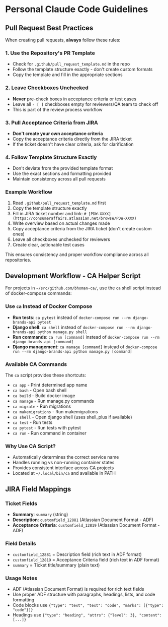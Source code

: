 # Personal Claude Code Guidelines

## Pull Request Best Practices

When creating pull requests, **always** follow these rules:

### 1. Use the Repository's PR Template

- Check for `.github/pull_request_template.md` in the repo
- Follow the template structure exactly - don't create custom formats
- Copy the template and fill in the appropriate sections

### 2. Leave Checkboxes Unchecked

- **Never** pre-check boxes in acceptance criteria or test cases
- Leave all `- [ ]` checkboxes empty for reviewers/QA team to check off
- This is part of the review process workflow

### 3. Pull Acceptance Criteria from JIRA

- **Don't create your own acceptance criteria**
- Copy the acceptance criteria directly from the JIRA ticket
- If the ticket doesn't have clear criteria, ask for clarification

### 4. Follow Template Structure Exactly

- Don't deviate from the provided template format
- Use the exact sections and formatting provided
- Maintain consistency across all pull requests

### Example Workflow

1. Read `.github/pull_request_template.md` first
2. Copy the template structure exactly  
3. Fill in JIRA ticket number and link: `# [PDW-XXXX](https://consumeraffairs.atlassian.net/browse/PDW-XXXX)`
4. Write overview based on actual changes made
5. Copy acceptance criteria from the JIRA ticket (don't create custom ones)
6. Leave all checkboxes unchecked for reviewers
7. Create clear, actionable test cases

This ensures consistency and proper workflow compliance across all repositories.

## Development Workflow - CA Helper Script

For projects in `~/src/github.com/bhoman-ca/`, use the `ca` shell script instead of docker-compose commands:

### Use `ca` Instead of Docker Compose

- **Run tests**: `ca pytest` instead of `docker-compose run --rm django-brands-api pytest`
- **Django shell**: `ca shell` instead of `docker-compose run --rm django-brands-api python manage.py shell`
- **Run commands**: `ca run [command]` instead of `docker-compose run --rm django-brands-api [command]`
- **Django management**: `ca manage [command]` instead of `docker-compose run --rm django-brands-api python manage.py [command]`

### Available CA Commands

The `ca` script provides these shortcuts:

- `ca app` - Print determined app name
- `ca bash` - Open bash shell
- `ca build` - Build docker image
- `ca manage` - Run manage.py commands
- `ca migrate` - Run migrations
- `ca makemigrations` - Run makemigrations
- `ca shell` - Open django shell (uses shell_plus if available)
- `ca test` - Run tests
- `ca pytest` - Run tests with pytest
- `ca run` - Run command in container

### Why Use CA Script?

- Automatically determines the correct service name
- Handles running vs non-running container states
- Provides consistent interface across CA projects
- Located at `~/.local/bin/ca` and available in PATH

## JIRA Field Mappings

### Ticket Fields

- **Summary**: `summary` (string)
- **Description**: `customfield_12881` (Atlassian Document Format - ADF)
- **Acceptance Criteria**: `customfield_12819` (Atlassian Document Format - ADF)

### Field Details

- `customfield_12881` = Description field (rich text in ADF format)
- `customfield_12819` = Acceptance Criteria field (rich text in ADF format)
- `summary` = Ticket title/summary (plain text)

### Usage Notes

- ADF (Atlassian Document Format) is required for rich text fields
- Use proper ADF structure with paragraphs, headings, lists, and code formatting
- Code blocks use `{"type": "text", "text": "code", "marks": [{"type": "code"}]}`
- Headings use `{"type": "heading", "attrs": {"level": 3}, "content": [...]}`

